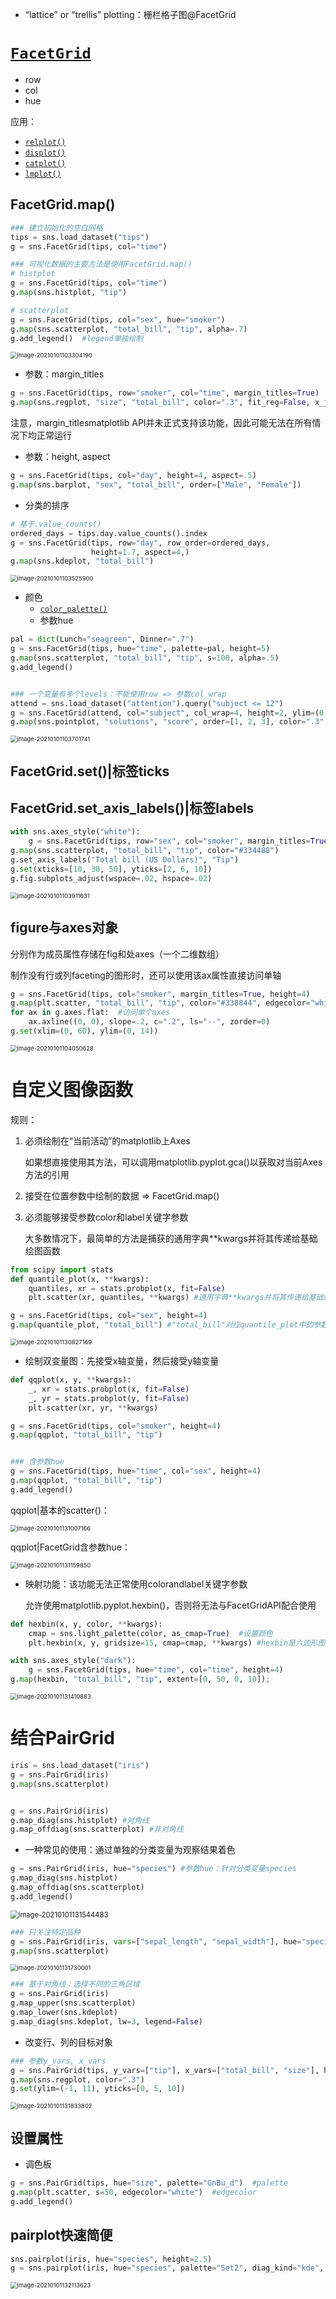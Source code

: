 - “lattice” or “trellis” plotting：栅栏格子图@FacetGrid



# [`FacetGrid`](https://seaborn.pydata.org/generated/seaborn.FacetGrid.html#seaborn.FacetGrid)

- row
- col
- hue

应用：

- [`relplot()`](https://seaborn.pydata.org/generated/seaborn.relplot.html#seaborn.relplot)
- [`displot()`](https://seaborn.pydata.org/generated/seaborn.displot.html#seaborn.displot)
- [`catplot()`](https://seaborn.pydata.org/generated/seaborn.catplot.html#seaborn.catplot)
- [`lmplot()`](https://seaborn.pydata.org/generated/seaborn.lmplot.html#seaborn.lmplot)

## FacetGrid.map()

```python
### 建立初始化的空白网格
tips = sns.load_dataset("tips")
g = sns.FacetGrid(tips, col="time")

### 可视化数据的主要方法是使用FacetGrid.map()
# histplot
g = sns.FacetGrid(tips, col="time")
g.map(sns.histplot, "tip")

# scatterplot
g = sns.FacetGrid(tips, col="sex", hue="smoker")
g.map(sns.scatterplot, "total_bill", "tip", alpha=.7)
g.add_legend()  #legend单独绘制
```

<img src="https://cdn.jsdelivr.net/gh/DaiDuncan/PicUploader/img/20210101103304.png" alt="image-20210101103304190" style="zoom:67%;" />



- 参数：margin_titles

```python
g = sns.FacetGrid(tips, row="smoker", col="time", margin_titles=True)
g.map(sns.regplot, "size", "total_bill", color=".3", fit_reg=False, x_jitter=.1)
```

注意，margin_titlesmatplotlib API并未正式支持该功能，因此可能无法在所有情况下均正常运行

- 参数：height, aspect

```python
g = sns.FacetGrid(tips, col="day", height=4, aspect=.5)
g.map(sns.barplot, "sex", "total_bill", order=["Male", "Female"])
```

- 分类的排序

```python
# 基于.value_counts()
ordered_days = tips.day.value_counts().index
g = sns.FacetGrid(tips, row="day", row_order=ordered_days,
                  height=1.7, aspect=4,)
g.map(sns.kdeplot, "total_bill")
```

<img src="https://cdn.jsdelivr.net/gh/DaiDuncan/PicUploader/img/20210101103526.png" alt="image-20210101103525900" style="zoom:67%;" />

- 颜色
  - [`color_palette()`](https://seaborn.pydata.org/generated/seaborn.color_palette.html#seaborn.color_palette)
  - 参数hue

```python
pal = dict(Lunch="seagreen", Dinner=".7")
g = sns.FacetGrid(tips, hue="time", palette=pal, height=5)
g.map(sns.scatterplot, "total_bill", "tip", s=100, alpha=.5)
g.add_legend()


### 一个变量有多个levels：不能使用row => 参数col_wrap
attend = sns.load_dataset("attention").query("subject <= 12")
g = sns.FacetGrid(attend, col="subject", col_wrap=4, height=2, ylim=(0, 10))
g.map(sns.pointplot, "solutions", "score", order=[1, 2, 3], color=".3", ci=None)
```

<img src="https://cdn.jsdelivr.net/gh/DaiDuncan/PicUploader/img/20210101103701.png" alt="image-20210101103701741" style="zoom:67%;" />



## FacetGrid.set()|标签ticks

## FacetGrid.set_axis_labels()|标签labels

```python
with sns.axes_style("white"):
    g = sns.FacetGrid(tips, row="sex", col="smoker", margin_titles=True, height=2.5)
g.map(sns.scatterplot, "total_bill", "tip", color="#334488")
g.set_axis_labels("Total bill (US Dollars)", "Tip")
g.set(xticks=[10, 30, 50], yticks=[2, 6, 10])
g.fig.subplots_adjust(wspace=.02, hspace=.02)
```

<img src="https://cdn.jsdelivr.net/gh/DaiDuncan/PicUploader/img/20210101103911.png" alt="image-20210101103911631" style="zoom:67%;" />



## figure与axes对象

分别作为成员属性存储在fig和处axes（一个二维数组）

制作没有行或列faceting的图形时，还可以使用该ax属性直接访问单轴

```python
g = sns.FacetGrid(tips, col="smoker", margin_titles=True, height=4)
g.map(plt.scatter, "total_bill", "tip", color="#338844", edgecolor="white", s=50, lw=1)
for ax in g.axes.flat:  #访问单个axes
    ax.axline((0, 0), slope=.2, c=".2", ls="--", zorder=0)
g.set(xlim=(0, 60), ylim=(0, 14))
```

<img src="https://cdn.jsdelivr.net/gh/DaiDuncan/PicUploader/img/20210101104050.png" alt="image-20210101104050628" style="zoom:67%;" />





# 自定义图像函数

规则：

1. 必须绘制在“当前活动”的matplotlib上Axes

   如果想直接使用其方法，可以调用matplotlib.pyplot.gca()以获取对当前Axes方法的引用

2. 接受在位置参数中绘制的数据 => FacetGrid.map()

3. 必须能够接受参数color和label关键字参数

   大多数情况下，最简单的方法是捕获的通用字典**kwargs并将其传递给基础绘图函数

```python
from scipy import stats
def quantile_plot(x, **kwargs):
    quantiles, xr = stats.probplot(x, fit=False) 
    plt.scatter(xr, quantiles, **kwargs) #通用字典**kwargs并将其传递给基础绘图函数

g = sns.FacetGrid(tips, col="sex", height=4)
g.map(quantile_plot, "total_bill") #"total_bill"对应quantile_plot中的参数x
```

<img src="https://cdn.jsdelivr.net/gh/DaiDuncan/PicUploader/img/20210101130827.png" alt="image-20210101130827169" style="zoom:67%;" />

- 绘制双变量图：先接受x轴变量，然后接受y轴变量

```python
def qqplot(x, y, **kwargs):
    _, xr = stats.probplot(x, fit=False)
    _, yr = stats.probplot(y, fit=False)
    plt.scatter(xr, yr, **kwargs)

g = sns.FacetGrid(tips, col="smoker", height=4)
g.map(qqplot, "total_bill", "tip")


### 含参数hue
g = sns.FacetGrid(tips, hue="time", col="sex", height=4)
g.map(qqplot, "total_bill", "tip")
g.add_legend()
```

qqplot|基本的scatter()：

<img src="https://cdn.jsdelivr.net/gh/DaiDuncan/PicUploader/img/20210101131007.png" alt="image-20210101131007166" style="zoom:67%;" />

qqplot|FacetGrid含参数hue：

<img src="https://cdn.jsdelivr.net/gh/DaiDuncan/PicUploader/img/20210101131159.png" alt="image-20210101131159850" style="zoom:67%;" />



- 映射功能：该功能无法正常使用colorandlabel关键字参数

  允许使用matplotlib.pyplot.hexbin()，否则将无法与FacetGridAPI配合使用

```python
def hexbin(x, y, color, **kwargs):
    cmap = sns.light_palette(color, as_cmap=True)  #设置颜色
    plt.hexbin(x, y, gridsize=15, cmap=cmap, **kwargs) #hexbin是六边形图

with sns.axes_style("dark"):
    g = sns.FacetGrid(tips, hue="time", col="time", height=4)
g.map(hexbin, "total_bill", "tip", extent=[0, 50, 0, 10]);
```

<img src="https://cdn.jsdelivr.net/gh/DaiDuncan/PicUploader/img/20210101131411.png" alt="image-20210101131410883" style="zoom:67%;" />



# 结合PairGrid

```python
iris = sns.load_dataset("iris")
g = sns.PairGrid(iris)
g.map(sns.scatterplot)


g = sns.PairGrid(iris)
g.map_diag(sns.histplot) #对角线
g.map_offdiag(sns.scatterplot) #非对角线
```

- 一种常见的使用：通过单独的分类变量为观察结果着色

```python
g = sns.PairGrid(iris, hue="species") #参数hue：针对分类变量species
g.map_diag(sns.histplot)
g.map_offdiag(sns.scatterplot)
g.add_legend()
```

<img src="https://cdn.jsdelivr.net/gh/DaiDuncan/PicUploader/img/20210101131544.png" alt="image-20210101131544483" style="zoom:80%;" />

```python
### 只关注特定品种
g = sns.PairGrid(iris, vars=["sepal_length", "sepal_width"], hue="species")
g.map(sns.scatterplot)
```

<img src="https://cdn.jsdelivr.net/gh/DaiDuncan/PicUploader/img/20210101131730.png" alt="image-20210101131730001" style="zoom:67%;" />



```python
### 基于对角线：选择不同的三角区域
g = sns.PairGrid(iris)
g.map_upper(sns.scatterplot)
g.map_lower(sns.kdeplot)
g.map_diag(sns.kdeplot, lw=3, legend=False)
```

- 改变行、列的目标对象

```python
### 参数y_vars, x_vars
g = sns.PairGrid(tips, y_vars=["tip"], x_vars=["total_bill", "size"], height=4)
g.map(sns.regplot, color=".3")
g.set(ylim=(-1, 11), yticks=[0, 5, 10])
```

<img src="https://cdn.jsdelivr.net/gh/DaiDuncan/PicUploader/img/20210101131833.png" alt="image-20210101131833802" style="zoom:67%;" />



## 设置属性

- 调色板

```python
g = sns.PairGrid(tips, hue="size", palette="GnBu_d")  #palette
g.map(plt.scatter, s=50, edgecolor="white")  #edgecolor
g.add_legend()
```



## pairplot快速简便

```python
sns.pairplot(iris, hue="species", height=2.5)
g = sns.pairplot(iris, hue="species", palette="Set2", diag_kind="kde", height=2.5)
```

<img src="https://cdn.jsdelivr.net/gh/DaiDuncan/PicUploader/img/20210101132113.png" alt="image-20210101132113623" style="zoom:67%;" />